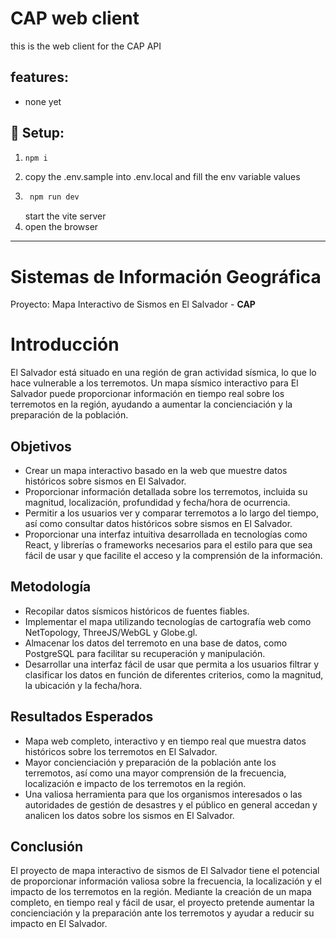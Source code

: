 # CAP web client

this is the web client for the CAP API

## features:
 - none yet


## :wrench: Setup:
1. ```bash
   npm i
   ```
2. copy the .env.sample into .env.local and fill the env variable values
3. ```bash
    npm run dev
   ```
   start the vite server
4. open the browser


---------------------------------------------


# Sistemas de Información Geográfica

Proyecto: Mapa Interactivo de Sismos en El Salvador - **CAP**


# Introducción

El Salvador está situado en una región de gran actividad sísmica, lo que lo hace vulnerable a los terremotos. Un mapa sísmico interactivo para El Salvador puede proporcionar información en tiempo real sobre los terremotos en la región, ayudando a aumentar la concienciación y la preparación de la población.

## Objetivos

- Crear un mapa interactivo basado en la web que muestre datos históricos sobre sismos en El Salvador.
- Proporcionar información detallada sobre los terremotos, incluida su magnitud, localización, profundidad y fecha/hora de ocurrencia.
- Permitir a los usuarios ver y comparar terremotos a lo largo del tiempo, así como consultar datos históricos sobre sismos en El Salvador.
- Proporcionar una interfaz intuitiva desarrollada en tecnologías como React, y librerías o frameworks necesarios para el estilo para que sea fácil de usar y que facilite el acceso y la comprensión de la información.

## Metodología

- Recopilar datos sísmicos históricos de fuentes fiables.
- Implementar el mapa utilizando tecnologías de cartografía web como NetTopology, ThreeJS/WebGL y Globe.gl. 
- Almacenar los datos del terremoto en una base de datos, como PostgreSQL para facilitar su recuperación y manipulación.
- Desarrollar una interfaz fácil de usar que permita a los usuarios filtrar y clasificar los datos en función de diferentes criterios, como la magnitud, la ubicación y la fecha/hora.

## Resultados Esperados

- Mapa web completo, interactivo y en tiempo real que muestra datos históricos sobre los terremotos en El Salvador.
- Mayor concienciación y preparación de la población ante los terremotos, así como una mayor comprensión de la frecuencia, localización e impacto de los terremotos en la región.
- Una valiosa herramienta para que los organismos interesados o las autoridades de gestión de desastres y el público en general accedan y analicen los datos sobre los sismos en El Salvador.

## Conclusión

El proyecto de mapa interactivo de sismos de El Salvador tiene el potencial de proporcionar información valiosa sobre la frecuencia, la localización y el impacto de los terremotos en la región. Mediante la creación de un mapa completo, en tiempo real y fácil de usar, el proyecto pretende aumentar la concienciación y la preparación ante los terremotos y ayudar a reducir su impacto en El Salvador.

